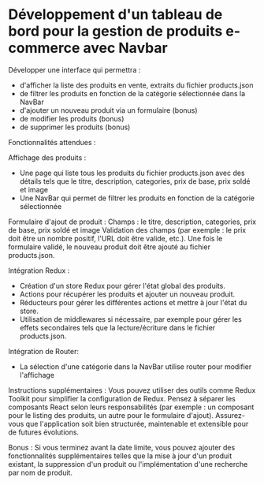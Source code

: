 # Développement d'un tableau de bord pour la gestion de produits e-commerce avec Navbar



Développer une interface qui permettra :

- d'afficher la liste des produits en vente, extraits du fichier products.json
- de filtrer les produits en fonction de la catégorie sélectionnée dans la NavBar
- d'ajouter un nouveau produit via un formulaire (bonus)
- de modifier les produits (bonus)
- de supprimer les produits (bonus)

Fonctionnalités attendues :

Affichage des produits : 
- Une page qui liste tous les produits du fichier products.json avec des détails tels que le titre, description, categories, prix de base, prix soldé et image
- Une NavBar qui permet de filtrer les produits en fonction de la catégorie sélectionnée

Formulaire d'ajout de produit :
Champs : le titre, description, categories, prix de base, prix soldé et image
Validation des champs (par exemple : le prix doit être un nombre positif, l'URL doit être valide, etc.).
Une fois le formulaire validé, le nouveau produit doit être ajouté au fichier products.json.

Intégration Redux :
- Création d'un store Redux pour gérer l'état global des produits.
- Actions pour récupérer les produits et ajouter un nouveau produit.
- Réducteurs pour gérer les différentes actions et mettre à jour l'état du store.
- Utilisation de middlewares si nécessaire, par exemple pour gérer les effets secondaires tels que la lecture/écriture dans le fichier products.json.

Intégration de Router:
- La sélection d'une catégorie dans la NavBar utilise router pour modifier l'affichage

Instructions supplémentaires :
Vous pouvez utiliser des outils comme Redux Toolkit pour simplifier la configuration de Redux.
Pensez à séparer les composants React selon leurs responsabilités (par exemple : un composant pour le listing des produits, un autre pour le formulaire d'ajout).
Assurez-vous que l'application soit bien structurée, maintenable et extensible pour de futures évolutions.

Bonus :
Si vous terminez avant la date limite, vous pouvez ajouter des fonctionnalités supplémentaires telles que la mise à jour d'un produit existant, la suppression d'un produit ou l'implémentation d'une recherche par nom de produit.
